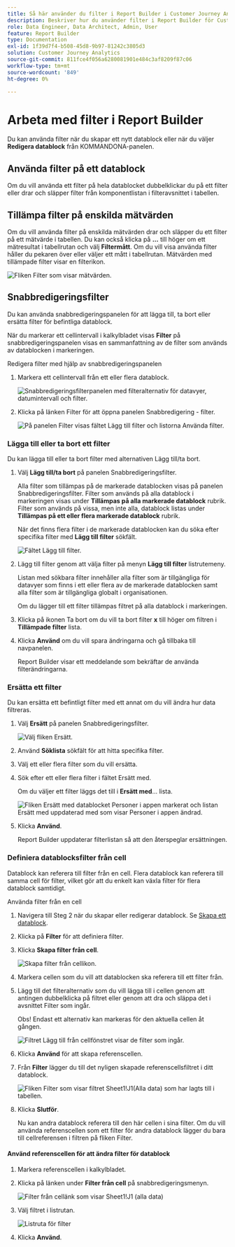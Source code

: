 ```yaml
---
title: Så här använder du filter i Report Builder i Customer Journey Analytics
description: Beskriver hur du använder filter i Report Builder för Customer Journey Analytics
role: Data Engineer, Data Architect, Admin, User
feature: Report Builder
type: Documentation
exl-id: 1f39d7f4-b508-45d8-9b97-81242c3805d3
solution: Customer Journey Analytics
source-git-commit: 811fce4f056a6280081901e484c3af8209f87c06
workflow-type: tm+mt
source-wordcount: '849'
ht-degree: 0%

---
```


# Arbeta med filter i Report Builder

Du kan använda filter när du skapar ett nytt datablock eller när du väljer **Redigera datablock** från KOMMANDONA-panelen.

## Använda filter på ett datablock

Om du vill använda ett filter på hela datablocket dubbelklickar du på ett filter eller drar och släpper filter från komponentlistan i filteravsnittet i tabellen.

## Tillämpa filter på enskilda mätvärden

Om du vill använda filter på enskilda mätvärden drar och släpper du ett filter på ett mätvärde i tabellen. Du kan också klicka på **...** till höger om ett mätresultat i tabellrutan och välj **Filtermått**. Om du vill visa använda filter håller du pekaren över eller väljer ett mått i tabellrutan. Mätvärden med tillämpade filter visar en filterikon.

![Fliken Filter som visar mätvärden.](./assets/filter_by.png)

## Snabbredigeringsfilter

Du kan använda snabbredigeringspanelen för att lägga till, ta bort eller ersätta filter för befintliga datablock.

När du markerar ett cellintervall i kalkylbladet visas **Filter** på snabbredigeringspanelen visas en sammanfattning av de filter som används av datablocken i markeringen.

Redigera filter med hjälp av snabbredigeringspanelen

1. Markera ett cellintervall från ett eller flera datablock.

   ![Snabbredigeringsfilterpanelen med filteralternativ för datavyer, datumintervall och filter.](./assets/select_multiple_dbs.png)

1. Klicka på länken Filter för att öppna panelen Snabbredigering - filter.

   ![På panelen Filter visas fältet Lägg till filter och listorna Använda filter.](./assets/quick_edit_filters.png)

### Lägga till eller ta bort ett filter

Du kan lägga till eller ta bort filter med alternativen Lägg till/ta bort.

1. Välj **Lägg till/ta bort** på panelen Snabbredigeringsfilter.

   Alla filter som tillämpas på de markerade datablocken visas på panelen Snabbredigeringsfilter. Filter som används på alla datablock i markeringen visas under **Tillämpas på alla markerade datablock** rubrik. Filter som används på vissa, men inte alla, datablock listas under **Tillämpas på ett eller flera markerade datablock** rubrik.

   När det finns flera filter i de markerade datablocken kan du söka efter specifika filter med **Lägg till filter** sökfält.

   ![Fältet Lägg till filter.](./assets/add_filter.png)

1. Lägg till filter genom att välja filter på menyn **Lägg till filter** listrutemeny.

   Listan med sökbara filter innehåller alla filter som är tillgängliga för datavyer som finns i ett eller flera av de markerade datablocken samt alla filter som är tillgängliga globalt i organisationen.

   Om du lägger till ett filter tillämpas filtret på alla datablock i markeringen.

1. Klicka på ikonen Ta bort om du vill ta bort filter **x** till höger om filtren i **Tillämpade filter** lista.

1. Klicka **Använd** om du vill spara ändringarna och gå tillbaka till navpanelen.

   Report Builder visar ett meddelande som bekräftar de använda filterändringarna.

### Ersätta ett filter

Du kan ersätta ett befintligt filter med ett annat om du vill ändra hur data filtreras.

1. Välj **Ersätt** på panelen Snabbredigeringsfilter.

   ![Välj fliken Ersätt.](./assets/replace_filter.png)

1. Använd **Söklista** sökfält för att hitta specifika filter.

1. Välj ett eller flera filter som du vill ersätta.

1. Sök efter ett eller flera filter i fältet Ersätt med.

   Om du väljer ett filter läggs det till i **Ersätt med**... lista.

   ![Fliken Ersätt med datablocket Personer i appen markerat och listan Ersätt med uppdaterad med som visar Personer i appen ändrad.](./assets/replace_screen_new.png)

1. Klicka **Använd**.

   Report Builder uppdaterar filterlistan så att den återspeglar ersättningen.

### Definiera datablocksfilter från cell

Datablock kan referera till filter från en cell. Flera datablock kan referera till samma cell för filter, vilket gör att du enkelt kan växla filter för flera datablock samtidigt.

Använda filter från en cell

1. Navigera till Steg 2 när du skapar eller redigerar datablock. Se [Skapa ett datablock](./create-a-data-block.md).
1. Klicka på **Filter** för att definiera filter.
1. Klicka **Skapa filter från cell**.

   ![Skapa filter från cellikon.](./assets/create-filter-from-cell.png)

1. Markera cellen som du vill att datablocken ska referera till ett filter från.

1. Lägg till det filteralternativ som du vill lägga till i cellen genom att antingen dubbelklicka på filtret eller genom att dra och släppa det i avsnittet Filter som ingår.

   Obs! Endast ett alternativ kan markeras för den aktuella cellen åt gången.

   ![Filtret Lägg till från cellfönstret visar de filter som ingår.](./assets/select-filters.png)

1. Klicka **Använd** för att skapa referenscellen.

1. Från **Filter** lägger du till det nyligen skapade referenscellsfiltret i ditt datablock.

   ![Fliken Filter som visar filtret Sheet1!J1(Alla data) som har lagts till i tabellen.](./assets/reference-cell-filter.png)

1. Klicka **Slutför**.

   Nu kan andra datablock referera till den här cellen i sina filter. Om du vill använda referenscellen som ett filter för andra datablock lägger du bara till cellreferensen i filtren på fliken Filter.

#### Använd referenscellen för att ändra filter för datablock

1. Markera referenscellen i kalkylbladet.

1. Klicka på länken under **Filter från cell** på snabbredigeringsmenyn.

   ![Filter från cellänk som visar Sheet1!J1 (alla data)](./assets/filters-from-cell-link.png)

1. Välj filtret i listrutan.

   ![Listruta för filter](./assets/filter-drop-down.png)

1. Klicka **Använd**.

